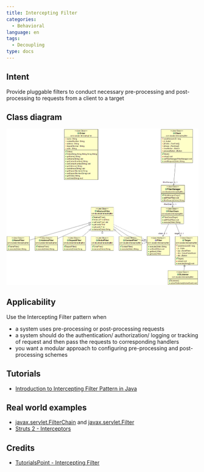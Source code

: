 ```yaml
---
title: Intercepting Filter
categories:
  - Behavioral
language: en
tags:
  - Decoupling
type: docs
---
```


## Intent
Provide pluggable filters to conduct necessary pre-processing and
post-processing to requests from a client to a target

## Class diagram 
![alt text](etc/intercepting-filter.png "Intercepting Filter")

## Applicability
Use the Intercepting Filter pattern when

* a system uses pre-processing or post-processing requests
* a system should do the authentication/ authorization/ logging or tracking of request and then pass the requests to corresponding handlers 
* you want a modular approach to configuring pre-processing and post-processing schemes

## Tutorials

* [Introduction to Intercepting Filter Pattern in Java](https://www.baeldung.com/intercepting-filter-pattern-in-java)

## Real world examples

* [javax.servlet.FilterChain](https://tomcat.apache.org/tomcat-8.0-doc/servletapi/javax/servlet/FilterChain.html) and [javax.servlet.Filter](https://tomcat.apache.org/tomcat-8.0-doc/servletapi/javax/servlet/Filter.html)
* [Struts 2 - Interceptors](https://struts.apache.org/core-developers/interceptors.html)

## Credits

* [TutorialsPoint - Intercepting Filter](http://www.tutorialspoint.com/design_pattern/intercepting_filter_pattern.htm)
